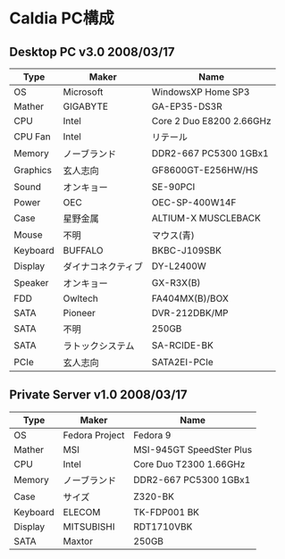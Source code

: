 # Caldia PC構成

## Desktop PC v3.0 2008/03/17

|Type|Maker|Name|
|----|----|----|
|OS|Microsoft|WindowsXP Home SP3|
|Mather|GIGABYTE|GA-EP35-DS3R|
|CPU|Intel|Core 2 Duo E8200 2.66GHz|
|CPU Fan|Intel|リテール|
|Memory|ノーブランド|DDR2-667 PC5300 1GBx1|
|Graphics|玄人志向|GF8600GT-E256HW/HS|
|Sound|オンキョー|SE-90PCI|
|Power|OEC|OEC-SP-400W14F|
|Case|星野金属|ALTIUM-X MUSCLEBACK|
|Mouse|不明|マウス(青)|
|Keyboard|BUFFALO|BKBC-J109SBK|
|Display|ダイナコネクティブ|DY-L2400W|
|Speaker|オンキョー|GX-R3X(B)|
|FDD|Owltech|FA404MX(B)/BOX|
|SATA|Pioneer|DVR-212DBK/MP|
|SATA|不明|250GB|
|SATA|ラトックシステム|SA-RCIDE-BK|
|PCIe|玄人志向|SATA2EI-PCIe|

## Private Server v1.0 2008/03/17

|Type|Maker|Name|
|----|----|----|
|OS|Fedora Project|Fedora 9|
|Mather|MSI|MSI-945GT SpeedSter Plus|
|CPU|Intel|Core Duo T2300 1.66GHz|
|Memory|ノーブランド|DDR2-667 PC5300 1GBx1|
|Case|サイズ|Z320-BK|
|Keyboard|ELECOM|TK-FDP001 BK|
|Display|MITSUBISHI|RDT1710VBK|
|SATA|Maxtor|250GB|
